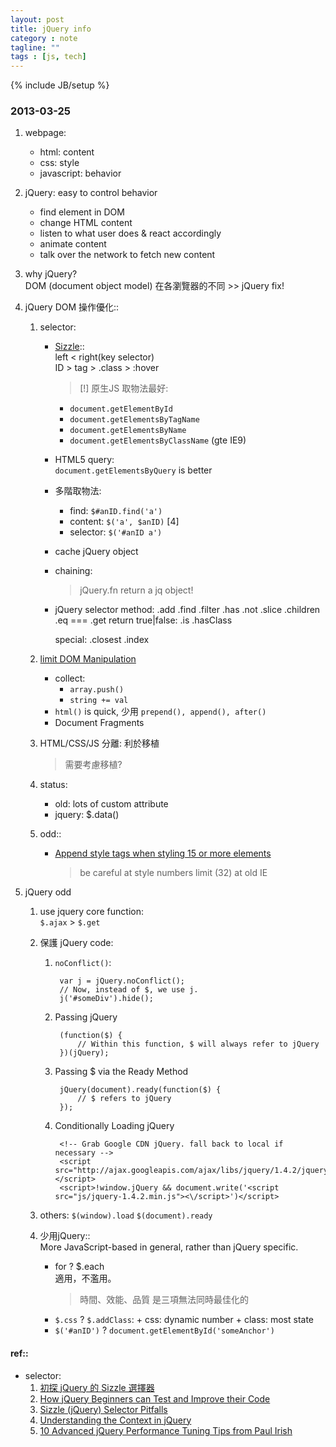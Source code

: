 ```yaml
---
layout: post
title: jQuery info
category : note
tagline: ""
tags : [js, tech]
---
```

{% include JB/setup %}

### 2013-03-25

1. webpage:
    + html: content
    + css: style
    + javascript: behavior

2. jQuery: easy to control behavior
    + find element in DOM
    + change HTML content
    + listen to what user does & react accordingly
    + animate content
    + talk over the network to fetch new content

3. why jQuery?  
    DOM (document object model) 在各瀏覽器的不同 >> jQuery fix!

4. jQuery DOM 操作優化::
    1. selector:
        + [Sizzle](http://sizzlejs.com/)::  
            left < right(key selector)  
            ID > tag > .class > :hover  
            > [!] 原生JS 取物法最好: 
            + `document.getElementById`
            + `document.getElementsByTagName`
            + `document.getElementsByName`
            + `document.getElementsByClassName` (gte IE9)

        + HTML5 query:  
            `document.getElementsByQuery` is better

        + 多階取物法:
            + find: `$#anID.find('a')`
            + content: `$('a', $anID)` [4]
            + selector: `$('#anID a')`
        + cache jQuery object
        + chaining:
            > jQuery.fn return a jq object!
        + jQuery selector method:
            .add
                .find
            .filter
                .has
                .not
                .slice
                .children
            .eq === .get
            return true|false:
                .is
                .hasClass

            special:
                .closest
                .index


    2. [limit DOM Manipulation](http://api.jquery.com/category/Manipulation/)
        + collect:
            + `array.push()`
            + `string += val`
        + `html()` is quick, 少用 `prepend(), append(), after()`
        + Document Fragments

    3. HTML/CSS/JS 分離: 利於移植
        > 需要考慮移植?

    4. status:
        + old: lots of custom attribute
        + jquery: $.data()

    10. odd::
        + [Append style tags when styling 15 or more elements](http://jonraasch.com/blog/10-advanced-jquery-performance-tuning-tips-from-paul-irish)
          > be careful at style numbers limit (32) at old IE

5. jQuery odd
    1. use jquery core function:  
        `$.ajax` > `$.get`

    1. 保護 jQuery code:
        1. `noConflict()`:

                var j = jQuery.noConflict();
                // Now, instead of $, we use j.
                j('#someDiv').hide();

        2. Passing jQuery

                (function($) {
                    // Within this function, $ will always refer to jQuery
                })(jQuery);

        3. Passing $ via the Ready Method

                jQuery(document).ready(function($) {
                    // $ refers to jQuery
                });

        4. Conditionally Loading jQuery

                <!-- Grab Google CDN jQuery. fall back to local if necessary -->
                <script src="http://ajax.googleapis.com/ajax/libs/jquery/1.4.2/jquery.min.js"></script>
                <script>!window.jQuery && document.write('<script src="js/jquery-1.4.2.min.js"><\/script>')</script>

    4. others:
        `$(window).load` `$(document).ready`

    3. 少用jQuery::  
       More JavaScript-based in general, rather than jQuery specific.
        + for ? $.each  
            適用，不濫用。  
            > 時間、效能、品質 是三項無法同時最佳化的
        + `$.css` ? `$.addClass`:
                + css: dynamic number
                + class: most state
        + `$('#anID')` ? `document.getElementById('someAnchor')`

#### ref::
+ selector:
    1. [初探 jQuery 的 Sizzle 選擇器](http://www.baiduux.com/blog/2010/07/15/the_sizzle_in_jquery/)
    2. [How jQuery Beginners can Test and Improve their Code](http://net.tutsplus.com/tutorials/javascript-ajax/how-jquery-beginners-can-test-and-improve-their-code/)
    3. [Sizzle (jQuery) Selector Pitfalls](http://www.sitecrafting.com/blog/sizzle-jquery-selector-pitfalls/ "sizzle selector 需要避開的坑")
    4. [Understanding the Context in jQuery](http://brandonaaron.net/blog/2009/06/24/understanding-the-context-in-jquery)
    5. [10 Advanced jQuery Performance Tuning Tips from Paul Irish](http://jonraasch.com/blog/10-advanced-jquery-performance-tuning-tips-from-paul-irish)